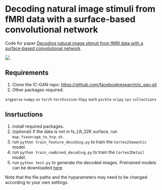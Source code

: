 # Decoding natural image stimuli from fMRI data with a surface-based convolutional network

Code for paper [Decoding natural image stimuli from fMRI data with a surface-based convolutional network](https://arxiv.org/abs/2212.02409).

![](/model.png)

## Requirements
1. Clone the IC-GAN repo: https://github.com/facebookresearch/ic_gan.git
2. Other packages required:

 `argparse`
`numpy`
`os` 
`torch`
`torchvision`
`h5py`
`math`
`pickle`
`scipy`
`sys`
`collections`

## Insrtuctions
1. install required packages.
2. (optional) if the data is not in fs_LR_32K surface, run `map_fsaverage_to_hcp.sh`.
2. run `python train_feature_decoding.py` to train the `Cortex2Semantic` model.
3. run `python train_combined_decoding.py` to train the `Cortex2Detail` model.
4. run `python test.py` to generate the decoded images. Pretrained models can be downloaded [here](https://cornell.box.com/s/dpzt57eeg3424wd2b330dmttg86x7ffm)

Note that the file paths and the hyparameters may need to be changed according to your own settings.

